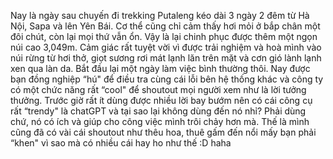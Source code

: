 Nay là ngày sau chuyến đi trekking Putaleng kéo dài 3 ngày 2 đêm từ Hà Nội, Sapa và lên Yên Bái.
Cơ thể cũng chỉ cảm thấy hơi mỏi ở bắp chân một đôi chút, còn lại mọi thứ vẫn ổn.
Vậy là lại chinh phục được thêm một ngọn núi cao 3,049m. Cảm giác rất tuyệt vời vì được trải nghiệm và hoà mình vào núi rừng từ hơi thở, giọt sương rơi mát lạnh lăn trên mặt và cơn gió lành lạnh xen qua làn da.
Bắt đầu lại một ngày làm việc bình thường thôi. Nay được bạn đồng nghiệp “hú" để điều tra
cùng cái lỗi bên hệ thống khác và công ty có một chức năng rất “cool" để shoutout mọi người xem như là lời tưởng thưởng. Trước giờ rất ít dùng được nhiều lời bay bướm nên có cái công cụ rất “trendy" là chatGPT và tại sao lại không dùng đến nó nhỉ? Phải dùng chứ, nó có ích và giúp cho công việc mình trôi chảy hơn mà. Thế là mình cũng đã có vài cái shoutout như thêu hoa, thuê gấm đến nổi mấy bạn phải “khen" vì sao mà có nhiều cái hay ho như thế :D haha
